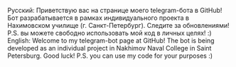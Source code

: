 Русский:
	Приветствую вас на странице моего telegram-бота в GitHub! Бот разрабатывается в рамках индивидуального проекта
	в Нахимовском училище (г. Санкт-Петербург). Следите за обновлениями! 
	P.S. вы можете свободно использовать мой код в личных целях! :)
English:
	Welcome to my telegram-bot page at GitHub! The bot is being developed as an individual project in Nakhimov Naval
	College in Saint Petersburg. Good luck!
	P.S. you can use my code for your purposes :)
